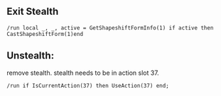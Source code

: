 ## Exit Stealth
```
/run local _, _, active = GetShapeshiftFormInfo(1) if active then CastShapeshiftForm(1)end
```


## Unstealth: 
remove stealth. stealth needs to be in action slot 37.
```
/run if IsCurrentAction(37) then UseAction(37) end;
```